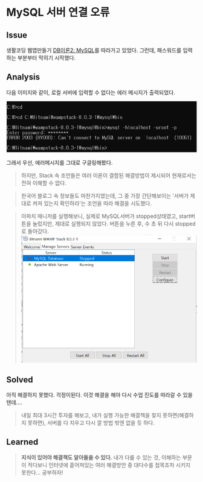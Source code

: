 # MySQL 서버 연결 오류


## Issue

생활코딩 웹앱만들기 [DB이론2: MySQL](https://youtu.be/W7lmchYciMk)를 따라가고 있었다.
그런데, 패스워드를 입력하는 부분부터 막히기 시작했다.


## Analysis

다음 이미지와 같이, 로컬 서버에 입력할 수 없다는 에러 메시지가 출력되었다.

![로컬 서버에 입력 불가하다는 에러 메시지](https://github.com/ShinAhYoung21/TIL/blob/main/img/error_MySQLserverConnection.PNG?raw=true)

그래서 우선, 에러메시지를 그대로 구글링해봤다.

> 하지만, Stack 속 조언들은 여러 이론이 결합된 해결방법이 제시되어 현재로서는 전혀 이해할 수 없다.

> 한국어 블로그 속 정보들도 마찬가지였는데, 그 중 가장 간단해보이는 '서버가 제대로 켜져 있는지 확인하라'는 조언을 따라 해결을 시도했다.

> 아파치 매니저를 실행해보니, 실제로 MySQL서버가 stopped상태였고, start버튼을 눌렀지만, 제대로 실행되지 않았다. 버튼을 누른 후, 수 초 뒤 다시 stopped로 돌아갔다.
![stopped 상태로 머물러있는 MySQL서버](https://github.com/ShinAhYoung21/TIL/blob/main/img/error_MySQLserverStopped.PNG?raw=true)


## Solved

아직 해결하지 못했다.
걱정이된다. 이것 해결을 해야 다시 수업 진도를 따라갈 수 있을텐데....

> 내일 최대 3시간 투자를 해보고, 내가 실행 가능한 해결책을 찾지 못하면(해결하지 못하면), 서버를 다 지우고 다시 깔 방법 밖엔 없을 듯 하다.


## Learned

> **지식이 있어야 해결책도 알아들을 수 있다.** 내가 다룰 수 있는 것, 이해하는 부문이 적다보니 인터넷에 흩어져있는 여러 해결방안 중 대다수를 접목조차 시키지 못한다...
>공부하자!